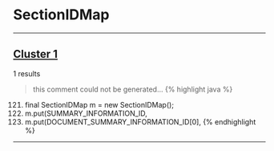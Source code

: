 # SectionIDMap

***

## [Cluster 1](./1)
1 results
> this comment could not be generated...
{% highlight java %}
121. final SectionIDMap m = new SectionIDMap();
122. m.put(SUMMARY_INFORMATION_ID,
124. m.put(DOCUMENT_SUMMARY_INFORMATION_ID[0],
{% endhighlight %}

***

